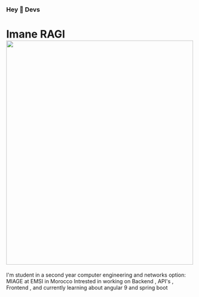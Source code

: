 ### Hey  👋  Devs

<h1>Imane RAGI <img src="https://unsplash.com/photos/68c8TlX5dfk" width="500" height="600"></h1>    

I'm student  in a second year computer engineering and networks option: MIAGE at EMSI in Morocco
Intrested in working on Backend , API's , Frontend , and currently learning about angular 9 and spring boot  
